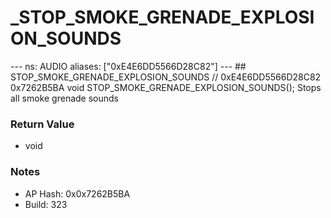 # _STOP_SMOKE_GRENADE_EXPLOSION_SOUNDS

--- ns: AUDIO aliases: ["0xE4E6DD5566D28C82"] --- ## STOP_SMOKE_GRENADE_EXPLOSION_SOUNDS  // 0xE4E6DD5566D28C82 0x7262B5BA void STOP_SMOKE_GRENADE_EXPLOSION_SOUNDS();  Stops all smoke grenade sounds

### Return Value
* void

### Notes
* AP Hash: 0x0x7262B5BA
* Build: 323

